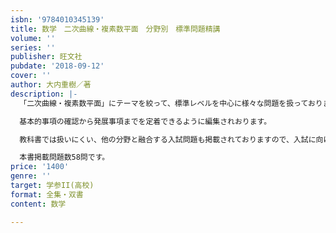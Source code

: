 ```yaml
---
isbn: '9784010345139'
title: 数学　二次曲線・複素数平面　分野別　標準問題精講
volume: ''
series: ''
publisher: 旺文社
pubdate: '2018-09-12'
cover: ''
author: 大内重樹／著
description: |-
  「二次曲線・複素数平面」にテーマを絞って、標準レベルを中心に様々な問題を扱っております。

  基本的事項の確認から発展事項までを定着できるように編集されおります。

  教科書では扱いにくい、他の分野と融合する入試問題も掲載されておりますので、入試に向けた演習には最適です。

  本書掲載問題数58問です。
price: '1400'
genre: ''
target: 学参II(高校)
format: 全集・双書
content: 数学

---
```

